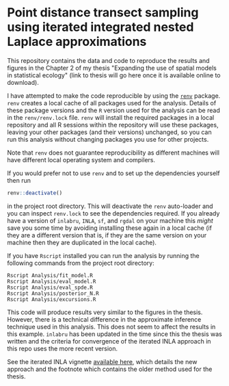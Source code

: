# Point distance transect sampling using iterated integrated nested Laplace approximations

This repository contains the data and code to reproduce the results and figures in the Chapter 2 of my thesis "Expanding the use of spatial models in statistical ecology" (link to thesis will go here once it is available online to download).

I have attempted to make the code reproducible
by using the [`renv`](https://github.com/rstudio/renv/) package.  `renv` creates a local cache of all packages used for the analysis.
Details of these package versions and the `R` version used for the analysis can be read in the `renv/renv.lock` file. `renv` will install the required packages in a local repository and all R sessions within the repository will use these packages, leaving your other packages (and their versions) unchanged, so you can run this analysis without changing packages you use for other projects. 

Note that `renv` does not guarantee reproducibility as different machines will have different local operating system and compilers.

If you would prefer not to use `renv` and to set up the dependencies yourself then run 
```R
renv::deactivate()
```
in the project root directory.  This will deactivate the `renv` auto-loader and you can inspect `renv.lock` to see the dependencies required.  If you already have a version of `inlabru`, `INLA`, `sf`, and `rgdal` on your machine this *might* save you some time by avoiding installing these again in a local cache (if they are a different version that is, if they are the same version on your machine then they are duplicated in the local cache).  

If you have `Rscript` installed you can run the analysis by running the following commands from the project root directory:

```
Rscript Analysis/fit_model.R
Rscript Analysis/eval_model.R
Rscript Analysis/eval_spde.R
Rscript Analysis/posterior_N.R
Rscript Analysis/excursions.R
```

This code will produce results very similar to the figures in the thesis.  However, there is a technical difference in the approximate inference technique used in this analysis. This does not seem to affect the results in this example.  `inlabru` has been updated in the time since this the thesis was written and the criteria for convergence of the iterated INLA approach in this repo uses the more recent version. 

See the iterated INLA vignette [available here](https://inlabru-org.github.io/inlabru/articles/method.html), which details the new approach and the footnote which contains the older method used for the thesis.
